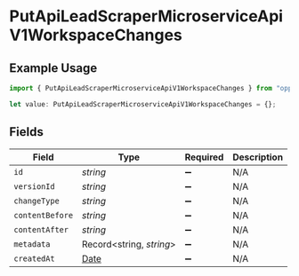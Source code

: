 # PutApiLeadScraperMicroserviceApiV1WorkspaceChanges

## Example Usage

```typescript
import { PutApiLeadScraperMicroserviceApiV1WorkspaceChanges } from "oppulence-backend-sdk/models/operations";

let value: PutApiLeadScraperMicroserviceApiV1WorkspaceChanges = {};
```

## Fields

| Field                                                                                         | Type                                                                                          | Required                                                                                      | Description                                                                                   |
| --------------------------------------------------------------------------------------------- | --------------------------------------------------------------------------------------------- | --------------------------------------------------------------------------------------------- | --------------------------------------------------------------------------------------------- |
| `id`                                                                                          | *string*                                                                                      | :heavy_minus_sign:                                                                            | N/A                                                                                           |
| `versionId`                                                                                   | *string*                                                                                      | :heavy_minus_sign:                                                                            | N/A                                                                                           |
| `changeType`                                                                                  | *string*                                                                                      | :heavy_minus_sign:                                                                            | N/A                                                                                           |
| `contentBefore`                                                                               | *string*                                                                                      | :heavy_minus_sign:                                                                            | N/A                                                                                           |
| `contentAfter`                                                                                | *string*                                                                                      | :heavy_minus_sign:                                                                            | N/A                                                                                           |
| `metadata`                                                                                    | Record<string, *string*>                                                                      | :heavy_minus_sign:                                                                            | N/A                                                                                           |
| `createdAt`                                                                                   | [Date](https://developer.mozilla.org/en-US/docs/Web/JavaScript/Reference/Global_Objects/Date) | :heavy_minus_sign:                                                                            | N/A                                                                                           |